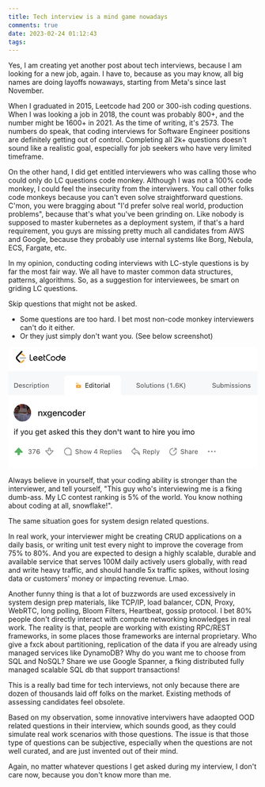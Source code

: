 ```yaml
---
title: Tech interview is a mind game nowadays
comments: true
date: 2023-02-24 01:12:43
tags:
---
```


Yes, I am creating yet another post about tech interviews, because I am looking for a new job, again. I have to, because as you may know, all big names are doing layoffs nowaways, starting from Meta's since last November.

When I graduated in 2015, Leetcode had 200 or 300-ish coding questions. When I was looking a job in 2018, the count was probably 800+, and the number might be 1600+ in 2021. As the time of writing, it's 2573. The numbers do speak, that coding interviews for Software Engineer positions are definitely getting out of control. Completing all 2k+ questions doesn't sound like a realistic goal, especially for job seekers who have very limited timeframe. 

On the other hand, I did get entitled interviewers who was calling those who could only do LC questions code monkey. Although I was not a 100% code monkey, I could feel the insecurity from the interviwers. You call other folks code monkeys because you can't even solve straightforward questions. C'mon, you were bragging about "I'd prefer solve real world, production problems", because that's what you've been grinding on. Like nobody is supposed to master kubernetes as a deployment system, if that's a hard requirement, you guys are missing pretty much all candidates from AWS and Google, because they probably use internal systems like Borg, Nebula, ECS, Fargate, etc.

In my opinion, conducting coding interviews with LC-style questions is by far the most fair way. We all have to master common data structures, patterns, algorithms. So, as a suggestion for interviewees, be smart on griding LC questions.

Skip questions that might not be asked. 
- Some questions are too hard. I bet most non-code monkey interviewers can't do it either.
- Or they just simply don't want you. (See below screenshot)

<a href="https://leetcode.com/problems/sum-of-two-integers/editorial/" target="_blank">![](/images/20230224.png)</a>

Always believe in yourself, that your coding ability is stronger than the interviewer, and tell yourself, "This guy who's interviewing me is a fking dumb-ass. My LC contest ranking is 5% of the world. You know nothing about coding at all, snowflake!".

The same situation goes for system design related questions.

In real work, your interviewer might be creating CRUD applications on a daily basis, or writing unit test every night to improve the coverage from 75% to 80%. And you are expected to design a highly scalable, durable and available service that serves 100M daily actively users globally, with read and write heavy traffic, and should handle 5x traffic spikes, without losing data or customers' money or impacting revenue. Lmao.

Another funny thing is that a lot of buzzwords are used excessively in system design prep materials, like TCP/IP, load balancer, CDN, Proxy, WebRTC, long polling, Bloom Filters, Heartbeat, gossip protocol. I bet 80% people don't directly interact with compute networking knowledges in real work. The reality is that, people are working with existing RPC/REST frameworks, in some places those frameworks are internal proprietary. Who give a fxck about partitioning, replication of the data if you are already using managed services like DynamoDB? Why do you want me to choose from SQL and NoSQL? Share we use Google Spanner, a fking distributed fully managed scalable SQL db that support transactions! 

This is a really bad time for tech interviews, not only because there are dozen of thousands laid off folks on the market. Existing methods of assessing candidates feel obsolete.

Based on my observation, some innovative interviwers have adaopted OOD related questions in their interview, which sounds good, as they could simulate real work scenarios with those questions. The issue is that those type of questions can be subjective, especially when the questions are not well curated, and are just invented out of their mind.

Again, no matter whatever questions I get asked during my interview, I don't care now, because you don't know more than me.